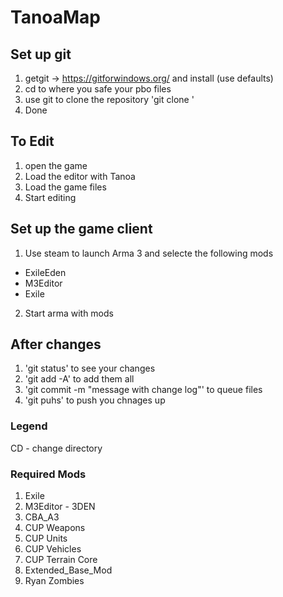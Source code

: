 # TanoaMap

## Set up git
1. getgit -> https://gitforwindows.org/ and install (use defaults)
2. cd to where you safe your pbo files
3. use git to clone the repository 'git clone <URL>'
4. Done

## To Edit
1. open the game
2. Load the editor with Tanoa
3. Load the game files
4. Start editing

## Set up the game client
1. Use steam to launch Arma 3 and selecte the following mods
- ExileEden
- M3Editor
- Exile
2. Start arma with mods

## After changes
1. 'git status' to see your changes
2. 'git add -A' to add them all
3. 'git commit -m "message with change log"' to queue files
4. 'git puhs' to push you chnages up

### Legend
CD - change directory

### Required Mods
1. Exile
2. M3Editor - 3DEN
4. CBA_A3
5. CUP Weapons
6. CUP Units
7. CUP Vehicles
8. CUP Terrain Core
9. Extended_Base_Mod
10. Ryan Zombies
